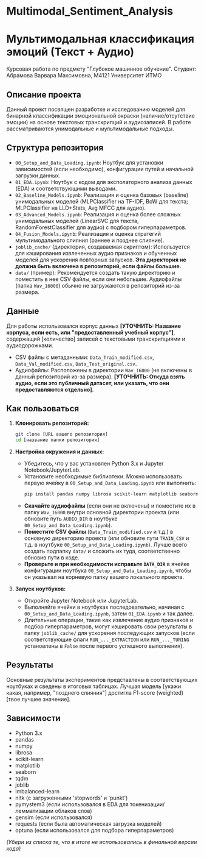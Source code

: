 # Multimodal_Sentiment_Analysis
# Мультимодальная классификация эмоций (Текст + Аудио)

Курсовая работа по предмету "Глубокое машинное обучение".
Студент: Абрамова Варвара Максимовна, М4121
Университет ИТМО

## Описание проекта

Данный проект посвящен разработке и исследованию моделей для бинарной классификации эмоциональной окраски (наличие/отсутствие эмоции) на основе текстовых транскрипций и аудиозаписей. В работе рассматриваются унимодальные и мультимодальные подходы.

## Структура репозитория

-   `00_Setup_and_Data_Loading.ipynb`: Ноутбук для установки зависимостей (если необходимо), конфигурации путей и начальной загрузки данных.
-   `01_EDA.ipynb`: Ноутбук с кодом для эксполаторного анализа данных (EDA) и соответствующими выводами.
-   `02_Baseline_Models.ipynb`: Реализация и оценка базовых (baseline) унимодальных моделей (MLPClassifier на TF-IDF, BoW для текста; MLPClassifier на LLD+Stats, Avg MFCC для аудио).
-   `03_Advanced_Models.ipynb`: Реализация и оценка более сложных унимодальных моделей (LinearSVC для текста, RandomForestClassifier для аудио) с подбором гиперпараметров.
-   `04_Fusion_Models.ipynb`: Реализация и оценка стратегий мультимодального слияния (раннее и позднее слияние).
-   `joblib_cache/` (директория, создаваемая скриптом): Используется для кэширования извлеченных аудио признаков и обученных моделей для ускорения повторных запусков. **Эта директория не должна быть включена в репозиторий, если файлы большие.**
-   `data/` (пример): Рекомендуется создать такую директорию и поместить в нее CSV файлы, если они небольшие. Аудиофайлы (папка `Wav_16000`) обычно не загружаются в репозиторий из-за размера.

## Данные

Для работы использовался корпус данных **[УТОЧНИТЬ: Название корпуса, если есть, или "предоставленный учебный корпус"]**, содержащий [количество] записей с текстовыми транскрипциями и аудиодорожками.
-   CSV файлы с метаданными: `Data_Train_modified.csv`, `Data_Val_modified.csv`, `Data_Test_original.csv`.
-   Аудиофайлы: Расположены в директории `Wav_16000` (не включены в данный репозиторий из-за размера). **[УТОЧНИТЬ: Откуда взять аудио, если это публичный датасет, или указать, что они предоставляются отдельно]**.

## Как пользоваться

1.  **Клонировать репозиторий:**
    ```bash
    git clone [URL вашего репозитория]
    cd [название папки репозитория]
    ```

2.  **Настройка окружения и данных:**
    *   Убедитесь, что у вас установлен Python 3.x и Jupyter Notebook/JupyterLab.
    *   Установите необходимые библиотеки. Можно использовать первую ячейку в `00_Setup_and_Data_Loading.ipynb` или выполнить:
        ```bash
        pip install pandas numpy librosa scikit-learn matplotlib seaborn tqdm joblib imbalanced-learn nltk pymystem3 gensim requests optuna
        ```
    *   **Скачайте аудиофайлы** (если они не включены) и поместите их в папку `Wav_16000` внутри основной директории проекта (или обновите путь `AUDIO_DIR` в ноутбуке `00_Setup_and_Data_Loading.ipynb`).
    *   **Поместите CSV файлы** (`Data_Train_modified.csv` и т.д.) в основную директорию проекта (или обновите пути `TRAIN_CSV` и т.д. в ноутбуке `00_Setup_and_Data_Loading.ipynb`). Лучше всего создать подпапку `data/` и сложить их туда, соответственно обновив пути в коде.
    *   **Проверьте и при необходимости исправьте `DATA_DIR`** в ячейке конфигурации ноутбука `00_Setup_and_Data_Loading.ipynb`, чтобы он указывал на корневую папку вашего локального проекта.

3.  **Запуск ноутбуков:**
    *   Откройте Jupyter Notebook или JupyterLab.
    *   Выполняйте ячейки в ноутбуках последовательно, начиная с `00_Setup_and_Data_Loading.ipynb`, затем `01_EDA.ipynb` и так далее.
    *   Длительные операции, такие как извлечение аудио признаков и подбор гиперпараметров, могут кэшировать свои результаты в папку `joblib_cache/` для ускорения последующих запусков (если соответствующие флаги `RUN_..._EXTRACTION` или `RUN_..._TUNING` установлены в `False` после первого успешного выполнения).

## Результаты

Основные результаты экспериментов представлены в соответствующих ноутбуках и сведены в итоговых таблицах. Лучшая модель [укажи какая, например, "позднего слияния"] достигла F1-score (weighted) [твое лучшее значение].

## Зависимости

- Python 3.x
- pandas
- numpy
- librosa
- scikit-learn
- matplotlib
- seaborn
- tqdm
- joblib
- imbalanced-learn
- nltk (с загруженными 'stopwords' и 'punkt')
- pymystem3 (если использовался в EDA для токенизации/лемматизации облаков слов)
- gensim (если использовался)
- requests (если была автоматическая загрузка моделей)
- optuna (если использовался для подбора гиперпараметров)

*(Убери из списка те, что в итоге не использовались в финальной версии кода)*
